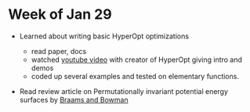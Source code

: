 # Week of Jan 29

* Learned about writing basic HyperOpt optimizations
    - read paper, docs
    - watched [youtube video](https://www.youtube.com/watch?v=Mp1xnPfE4PY) with creator of HyperOpt giving intro and demos
    - coded up several examples and tested on elementary functions.

* Read review article on Permutationally invariant potential energy surfaces by [Braams and Bowman](http://www.tandfonline.com/doi/abs/10.1080/01442350903234923)
